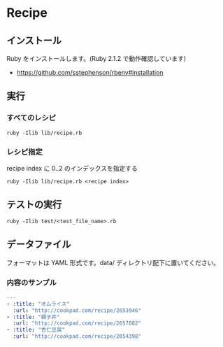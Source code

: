 # Recipe

## インストール

Ruby をインストールします。(Ruby 2.1.2 で動作確認しています)

- https://github.com/sstephenson/rbenv#installation

## 実行

### すべてのレシピ

    ruby -Ilib lib/recipe.rb

### レシピ指定

recipe index に 0..2 のインデックスを指定する

    ruby -Ilib lib/recipe.rb <recipe index>

## テストの実行

    ruby -Ilib test/<test_file_name>.rb

## データファイル

フォーマットは YAML 形式です。data/ ディレクトリ配下に置いてください。

### 内容のサンプル

```yaml
---
- :title: "オムライス"
  :url: "http://cookpad.com/recipe/2653946"
- :title: "親子丼"
  :url: "http://cookpad.com/recipe/2657882"
- :title: "杏仁豆腐"
  :url: "http://cookpad.com/recipe/2654398"
```
